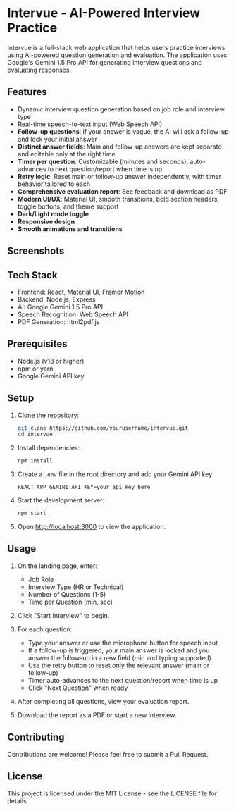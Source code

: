 # Intervue - AI-Powered Interview Practice

Intervue is a full-stack web application that helps users practice interviews using AI-powered question generation and evaluation. The application uses Google's Gemini 1.5 Pro API for generating interview questions and evaluating responses.

## Features

- Dynamic interview question generation based on job role and interview type
- Real-time speech-to-text input (Web Speech API)
- **Follow-up questions**: If your answer is vague, the AI will ask a follow-up and lock your initial answer
- **Distinct answer fields**: Main and follow-up answers are kept separate and editable only at the right time
- **Timer per question**: Customizable (minutes and seconds), auto-advances to next question/report when time is up
- **Retry logic**: Reset main or follow-up answer independently, with timer behavior tailored to each
- **Comprehensive evaluation report**: See feedback and download as PDF
- **Modern UI/UX**: Material UI, smooth transitions, bold section headers, toggle buttons, and theme support
- **Dark/Light mode toggle**
- **Responsive design**
- **Smooth animations and transitions**

## Screenshots



## Tech Stack

- Frontend: React, Material UI, Framer Motion
- Backend: Node.js, Express
- AI: Google Gemini 1.5 Pro API
- Speech Recognition: Web Speech API
- PDF Generation: html2pdf.js

## Prerequisites

- Node.js (v18 or higher)
- npm or yarn
- Google Gemini API key

## Setup

1. Clone the repository:
   ```bash
   git clone https://github.com/yourusername/intervue.git
   cd intervue
   ```

2. Install dependencies:
   ```bash
   npm install
   ```

3. Create a `.env` file in the root directory and add your Gemini API key:
   ```
   REACT_APP_GEMINI_API_KEY=your_api_key_here
   ```

4. Start the development server:
   ```bash
   npm start
   ```

5. Open [http://localhost:3000](http://localhost:3000) to view the application.

## Usage

1. On the landing page, enter:
   - Job Role
   - Interview Type (HR or Technical)
   - Number of Questions (1-5)
   - Time per Question (min, sec)

2. Click "Start Interview" to begin.

3. For each question:
   - Type your answer or use the microphone button for speech input
   - If a follow-up is triggered, your main answer is locked and you answer the follow-up in a new field (mic and typing supported)
   - Use the retry button to reset only the relevant answer (main or follow-up)
   - Timer auto-advances to the next question/report when time is up
   - Click "Next Question" when ready

4. After completing all questions, view your evaluation report.

5. Download the report as a PDF or start a new interview.

## Contributing

Contributions are welcome! Please feel free to submit a Pull Request.

## License

This project is licensed under the MIT License - see the LICENSE file for details. 
